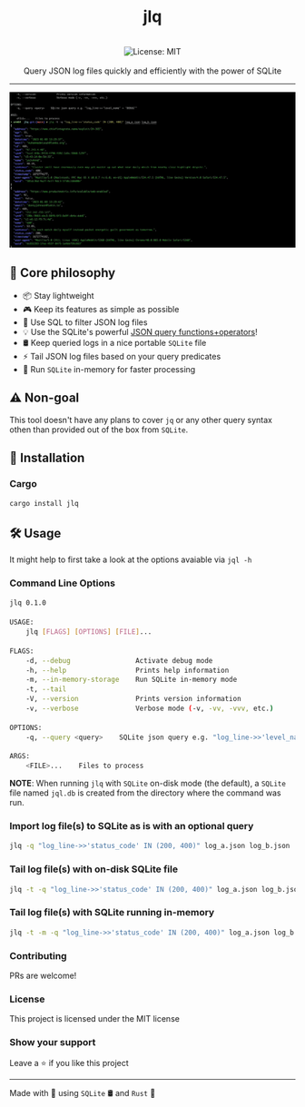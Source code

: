 <div align="center">
<h1 align="center">jlq</h1>
<br />
<img alt="License: MIT" src="https://img.shields.io/badge/License-MIT-blue.svg" /><br>
<br>
Query JSON log files quickly and efficiently with the power of SQLite
</div>

***
![jlq](demo.gif)

## 📜 Core philosophy

- 📦 Stay lightweight
- 🎮 Keep its features as simple as possible
- 🧠 Use SQL to filter JSON log files
- 💡 Use the SQLite's powerful [JSON query functions+operators](https://www.sqlite.org/json1.html)!
- 🛢 Keep queried logs in a nice portable `SQLite` file
- ⚡️ Tail JSON log files based on your query predicates
- 🦾 Run `SQLite` in-memory for faster processing

## ⚠️ Non-goal

This tool doesn't have any plans to cover `jq` or any other query syntax othen than provided out of the box from `SQLite`.

## 🚀 Installation

### Cargo

```sh
cargo install jlq
```

## 🛠️ Usage

It might help to first take a look at the options avaiable via `jql -h`


### Command Line Options
```sh
jlq 0.1.0

USAGE:
    jlq [FLAGS] [OPTIONS] [FILE]...

FLAGS:
    -d, --debug                Activate debug mode
    -h, --help                 Prints help information
    -m, --in-memory-storage    Run SQLite in-memory mode
    -t, --tail
    -V, --version              Prints version information
    -v, --verbose              Verbose mode (-v, -vv, -vvv, etc.)

OPTIONS:
    -q, --query <query>    SQLite json query e.g. "log_line->>'level_name' = 'DEBUG'"

ARGS:
    <FILE>...    Files to process
```

**NOTE**: When running `jlq` with `SQLite` on-disk mode (the default), a `SQLite` file named `jql.db` is created from the directory where the command was run.

### Import log file(s) to SQLite as is with an optional query

```sh
jlq -q "log_line->>'status_code' IN (200, 400)" log_a.json log_b.json
```

### Tail log file(s) with on-disk SQLite file

```sh
jlq -t -q "log_line->>'status_code' IN (200, 400)" log_a.json log_b.json
```

### Tail log file(s) with SQLite running in-memory

```sh
jlq -t -m -q "log_line->>'status_code' IN (200, 400)" log_a.json log_b.json
```


### Contributing

PRs are welcome!

### License
This project is licensed under the MIT license
### Show your support
Leave a ⭐ if you like this project

***
Made with 💖 using `SQLite` 🛢 and `Rust` 🦀